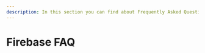 ```yaml
---
description: In this section you can find about Frequently Asked Questions about Firebase
---
```


# Firebase FAQ

